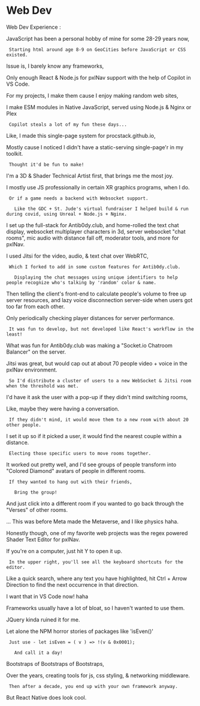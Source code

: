 # Web Dev

Web Dev Experience :
    
   JavaScript has been a personal hobby of mine for some 28-29 years now,
    
     Starting html around age 8-9 on GeoCities before JavaScript or CSS existed.
    
 Issue is, I barely know any frameworks,
    
   Only enough React & Node.js for pxlNav support with the help of Copilot in VS Code.

 For my projects, I make them cause I enjoy making random web sites,
    
   I make ESM modules in Native JavaScript, served using Node.js & Nginx or Plex
    
     Copilot steals a lot of my fun these days...

 Like, I made this single-page system for procstack.github.io,
    
   Mostly cause I noticed I didn't have a static-serving single-page'r in my toolkit.
    
     Thought it'd be fun to make!

 I'm a 3D & Shader Technical Artist first, that brings me the most joy.
    
   I mostly use JS professionally in certain XR graphics programs, when I do.
    
     Or if a game needs a backend with Websocket support.
    
       Like the GDC + St. Jude's virtual fundraiser I helped build & run during covid, using Unreal + Node.js + Nginx.

 I set up the full-stack for Antib0dy.club, and home-rolled the text chat display, websocket multiplayer characters in 3d, server websocket "chat rooms", mic audio with distance fall off, moderator tools, and more for pxlNav.
    
   I used Jitsi for the video, audio, & text chat over WebRTC,
    
     Which I forked to add in some custom features for Antib0dy.club.
    
       Displaying the chat messages using unique identifiers to help people recognize who's talking by 'random' color & name.

 Then telling the client's front-end to calculate people's volume to free up server resources, and lazy voice disconnection server-side when users got too far from each other.
    
   Only periodically checking player distances for server performance.
    
     It was fun to develop, but not developed like React's workflow in the least!

 What was fun for Antib0dy.club was making a "Socket.io Chatroom Balancer" on the server.
    
   Jitsi was great, but would cap out at about 70 people video + voice in the pxlNav environment.
    
     So I'd distribute a cluster of users to a new WebSocket & Jitsi room when the threshold was met.

 I'd have it ask the user with a pop-up if they didn't mind switching rooms,
    
   Like, maybe they were having a conversation.
    
     If they didn't mind, it would move them to a new room with about 20 other people.
    
   I set it up so if it picked a user, it would find the nearest couple within a distance.
    
     Electing those specific users to move rooms together.
    
   It worked out pretty well, and I'd see groups of people transform into "Colored Diamond" avatars of people in different rooms.
    
     If they wanted to hang out with their friends,
    
       Bring the group!

 And just click into a different room if you wanted to go back through the "Verses" of other rooms.
    
   ... This was before Meta made the Metaverse, and I like physics haha.

 Honestly though, one of my favorite web projects was the regex powered Shader Text Editor for pxlNav.
    
   If you're on a computer, just hit Y to open it up.
    
     In the upper right, you'll see all the keyboard shortcuts for the editor.

 Like a quick search, where any text you have highlighted, hit Ctrl + Arrow Direction to find the next occurrence in that direction.
    
   I want that in VS Code now! haha

 Frameworks usually have a lot of bloat, so I haven't wanted to use them.
    
   JQuery kinda ruined it for me.
    
   Let alone the NPM horror stories of packages like 'isEven()'
    
     Just use - let isEven = ( v ) => !(v & 0x0001);
    
       And call it a day!

 Bootstraps of Bootstraps of Bootstraps,
    
   Over the years, creating tools for js, css styling, & networking middleware.
    
     Then after a decade, you end up with your own framework anyway.

 But React Native does look cool.